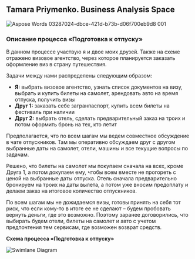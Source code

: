 ## Tamara Priymenko. Business Analysis Space

![Aspose Words 03287024-dbce-421d-b73b-d06f700eb9d8 001](https://user-images.githubusercontent.com/46677884/197208992-2d5af1cd-7c4e-4000-826d-fb67a7684202.png) 

### Описание процесса «Подготовка к отпуску»

В данном процессе участвую я и двое моих друзей. Также на схеме отражено визовое агентство, через которое планируется заказать оформление виз в страну путешествия.

Задачи между нами распределены следующим образом:

- **Я:** выбрать визовое агентство, узнать список документов на визу, выбрать и купить билеты на самолет, арендовать авто на время отпуска, получить визы
- **Друг 1:** заказать себе загранпаспорт, купить всем билеты на фестиваль при наличии
- **Друг 2:** выбрать отель, сделать предварительный заказ на троих и потом оформить бронь на тех, кто летит

Предполагается, что по всем шагам мы ведем совместное обсуждение в чате отпускников. Там мы оперативно обсуждаем друг с другом выбранные даты на самолет, отели, машины и все текущие вопросы по задачам.

Решено, что билеты на самолет мы покупаем сначала на всех, кроме Друга 1, а потом докупаем ему, чтобы всем вместе не прогореть с ценой на выбранные даты отпуска. Отель сначала предварительно бронируем на троих на даты вылета, а потом уже вносим предоплату и делаем заказ на итоговое количество отпускников.

По всем шагам мы не дожидаемся визы, готовы принять на себя тот риск, что если кому-то в итоге ее не сделают – будем пробовать вернуть деньги, где это возможно. Поэтому заранее договорились, что выбирать будем отели, билеты на самолет и авто с учетом предпочтения тем сервисам, где возможен возврат средств.

**Схема процесса «Подготовка к отпуску»**

![Swimlane Diagram](https://user-images.githubusercontent.com/46677884/197238207-2195fd92-c938-49df-b8cc-6588fec916e0.jpg)








